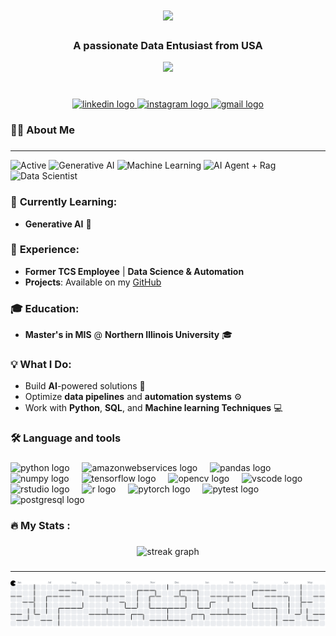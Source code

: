 <h1 align="center">
    <img src="https://readme-typing-svg.herokuapp.com/?font=Righteous&size=35&center=true&vCenter=true&width=500&height=70&duration=4000&lines=Hi+There!+👋;+I'm+Kasi+Majji!;" />
</h1>

<h3 align="center">A passionate Data Entusiast from USA </h3>

<div align="center">
  <img height="150" src="https://media.giphy.com/media/M9gbBd9nbDrOTu1Mqx/giphy.gif"  />
</div>

###

<br clear="both">

<div align="center">
  <a href="https://www.linkedin.com/in/kasimajji" target="_blank">
    <img src="https://img.shields.io/static/v1?message=LinkedIn&logo=linkedin&label=&color=0077B5&logoColor=white&labelColor=&style=for-the-badge" height="25" alt="linkedin logo" />
  </a>
  <a href="https://www.instagram.com/kasi_majji" target="_blank">
    <img src="https://img.shields.io/static/v1?message=Instagram&logo=instagram&label=&color=E4405F&logoColor=white&labelColor=&style=for-the-badge" height="25" alt="instagram logo" />
  </a>
  <a href="mailto:kasi.majji24@gmail.com" target="_blank">
    <img src="https://img.shields.io/static/v1?message=Gmail&logo=gmail&label=&color=D14836&logoColor=white&labelColor=&style=for-the-badge" height="25" alt="gmail logo" />
  </a>
</div>

###

<h3 align="left">👩‍💻  About Me</h3>

###
---

<p align="left">
  <img src="https://img.shields.io/badge/Status-Active-green" alt="Active" />
  <img src="https://img.shields.io/badge/Focus-Generative_AI-blue" alt="Generative AI" />
  <img src="https://img.shields.io/badge/ML-Machine_Learning-Lavender" alt="Machine Learning" />
  <img src="https://img.shields.io/badge/AI-AI_agents_+_RAG-purple" alt="AI Agent + Rag" />
  <img src="https://img.shields.io/badge/Experience-Data_Scientist-orange" alt="Data Scientist" />
</p>

### 🌱 **Currently Learning**:
- **Generative AI** 🤖

### 💼 **Experience**:
- **Former TCS Employee** | **Data Science & Automation**  
- **Projects**: Available on my [GitHub](https://github.com/kasimajji)

### 🎓 **Education**:
- **Master's in MIS** @ **Northern Illinois University** 🎓


### 💡 **What I Do**:
- Build **AI**-powered solutions 🧩
- Optimize **data pipelines** and **automation systems** ⚙️
- Work with **Python**, **SQL**, and **Machine learning Techniques** 💻

###

<h3 align="left">🛠 Language and tools</h3>

###
<div align="left">
  <img src="https://cdn.jsdelivr.net/gh/devicons/devicon/icons/python/python-original.svg" height="40" alt="python logo"  />
  <img width="12" />
  <img src="https://cdn.jsdelivr.net/gh/devicons/devicon/icons/amazonwebservices/amazonwebservices-line-wordmark.svg" height="40" alt="amazonwebservices logo"  />
  <img width="12" />
  <img src="https://cdn.jsdelivr.net/gh/devicons/devicon/icons/pandas/pandas-original.svg" height="40" alt="pandas logo"  />
  <img width="12" />
  <img src="https://cdn.jsdelivr.net/gh/devicons/devicon/icons/numpy/numpy-original.svg" height="40" alt="numpy logo"  />
  <img width="12" />
  <img src="https://cdn.jsdelivr.net/gh/devicons/devicon/icons/tensorflow/tensorflow-original.svg" height="40" alt="tensorflow logo"  />
  <img width="12" />
  <img src="https://cdn.jsdelivr.net/gh/devicons/devicon/icons/opencv/opencv-original.svg" height="40" alt="opencv logo"  />
  <img width="12" />
  <img src="https://cdn.jsdelivr.net/gh/devicons/devicon/icons/vscode/vscode-original.svg" height="40" alt="vscode logo"  />
  <img width="12" />
  <img src="https://cdn.jsdelivr.net/gh/devicons/devicon/icons/rstudio/rstudio-original.svg" height="40" alt="rstudio logo"  />
  <img width="12" />
  <img src="https://cdn.jsdelivr.net/gh/devicons/devicon/icons/r/r-original.svg" height="40" alt="r logo"  />
  <img width="12" />
  <img src="https://cdn.jsdelivr.net/gh/devicons/devicon/icons/pytorch/pytorch-original.svg" height="40" alt="pytorch logo"  />
  <img width="12" />
  <img src="https://cdn.jsdelivr.net/gh/devicons/devicon/icons/pytest/pytest-original.svg" height="40" alt="pytest logo"  />
  <img width="12" />
  <img src="https://cdn.jsdelivr.net/gh/devicons/devicon/icons/postgresql/postgresql-original.svg" height="40" alt="postgresql logo"  />
</div>

###

<h3 align="left">🔥   My Stats :</h3>

###
<div align="center">
  <img src="https://streak-stats.demolab.com?user=kasimajji&locale=en&mode=daily&theme=light&hide_border=false&border_radius=5&order=3" height="220" alt="streak graph"  />
</div>

###
---
<picture>
  <source media="(prefers-color-scheme: dark)" srcset="https://raw.githubusercontent.com/kasimajji/kasimajji/output/pacman-contribution-graph-dark.svg">
  <source media="(prefers-color-scheme: light)" srcset="https://raw.githubusercontent.com/kasimajji/kasimajji/output/pacman-contribution-graph.svg">
  <img alt="pacman contribution graph" src="https://raw.githubusercontent.com/kasimajji/kasimajji/output/pacman-contribution-graph.svg">
</picture>

###
